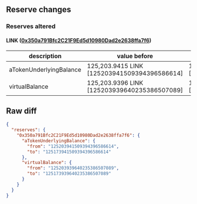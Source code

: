 ## Reserve changes

### Reserves altered

#### LINK ([0x350a791Bfc2C21F9Ed5d10980Dad2e2638ffa7f6](https://optimistic.etherscan.io/address/0x350a791Bfc2C21F9Ed5d10980Dad2e2638ffa7f6))

| description | value before | value after |
| --- | --- | --- |
| aTokenUnderlyingBalance | 125,203.9415 LINK [125203941509394396586614] | 125,173.9415 LINK [125173941509394396586614] |
| virtualBalance | 125,203.9396 LINK [125203939640235386507089] | 125,173.9396 LINK [125173939640235386507089] |


## Raw diff

```json
{
  "reserves": {
    "0x350a791Bfc2C21F9Ed5d10980Dad2e2638ffa7f6": {
      "aTokenUnderlyingBalance": {
        "from": "125203941509394396586614",
        "to": "125173941509394396586614"
      },
      "virtualBalance": {
        "from": "125203939640235386507089",
        "to": "125173939640235386507089"
      }
    }
  }
}
```
